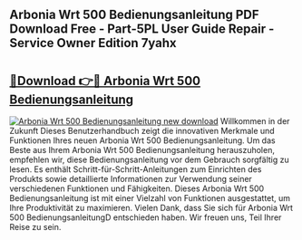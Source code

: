 ## Arbonia Wrt 500 Bedienungsanleitung PDF Download Free - Part-5PL User Guide Repair - Service Owner Edition 7yahx

# <h2><a href="http://df4bfw.blite.top/?on=Arbonia+Wrt+500+Bedienungsanleitung">🔗Download 👉🔴 Arbonia Wrt 500 Bedienungsanleitung</a></h2>

[![Arbonia Wrt 500 Bedienungsanleitung new download](https://i.imgur.com/lujVjoI.png)](http://df4bfw.blite.top/?on=Arbonia+Wrt+500+Bedienungsanleitung)
Willkommen in der Zukunft Dieses Benutzerhandbuch zeigt die innovativen Merkmale und Funktionen Ihres neuen Arbonia Wrt 500 Bedienungsanleitung. Um das Beste aus Ihrem Arbonia Wrt 500 Bedienungsanleitung herauszuholen, empfehlen wir, diese Bedienungsanleitung vor dem Gebrauch sorgfältig zu lesen. Es enthält Schritt-für-Schritt-Anleitungen zum Einrichten des Produkts sowie detaillierte Informationen zur Verwendung seiner verschiedenen Funktionen und Fähigkeiten. Dieses Arbonia Wrt 500 Bedienungsanleitung ist mit einer Vielzahl von Funktionen ausgestattet, um Ihre Produktivität zu maximieren. Vielen Dank, dass Sie sich für Arbonia Wrt 500 BedienungsanleitungD entschieden haben. Wir freuen uns, Teil Ihrer Reise zu sein.
